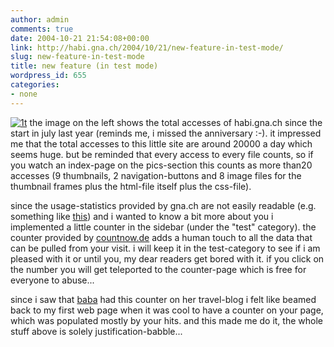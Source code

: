 ```yaml
---
author: admin
comments: true
date: 2004-10-21 21:54:08+00:00
link: http://habi.gna.ch/2004/10/21/new-feature-in-test-mode/
slug: new-feature-in-test-mode
title: new feature (in test mode)
wordpress_id: 655
categories:
- none
---
```


[![1t](http://habi.gna.ch/blog/images/1t-tm.jpg)](http://habi.gna.ch/blog/images/1t.gif) the image on the left shows the total accesses of habi.gna.ch since the start in july last year (reminds me, i missed the anniversary :-). it impressed me that the total accesses to this little site are around 20000 a day which seems huge. but be reminded that every access to every file counts, so if you watch an index-page on the pics-section this counts as more than20 accesses (9 thumbnails, 2 navigation-buttons and 8 image files for the thumbnail frames plus the html-file itself plus the css-file).  

since the usage-statistics provided by gna.ch are not easily readable (e.g. something like [this](http://habi.gna.ch/usage/12330.html)) and i wanted to know a bit more about you i implemented a little counter in the sidebar (under the "test" category).
the counter provided by [countnow.de](http://www.countnow.de) adds a human touch to all the data that can be pulled from your visit. i will keep it in the test-category to see if i am pleased with it or until you, my dear readers get bored with it. if you click on the number you will get teleported to the counter-page which is free for everyone to abuse...

since i saw that [baba](http://barbaraboehler.twoday.net/) had this counter on her travel-blog i felt like beamed back to my first web page when it was cool to have a counter on your page, which was populated mostly by your hits. and this made me do it, the whole stuff above is solely justification-babble...
